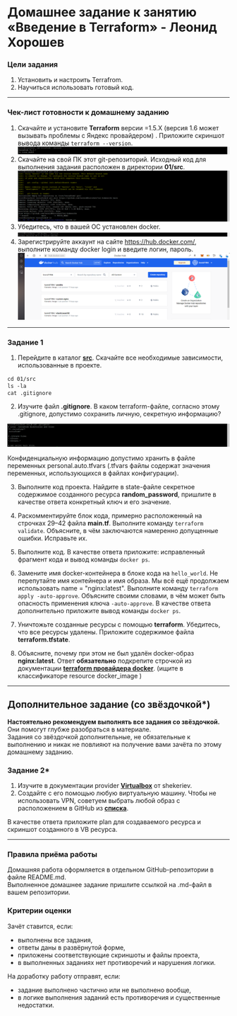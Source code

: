 # Домашнее задание к занятию «Введение в Terraform» - Леонид Хорошев

### Цели задания

1. Установить и настроить Terrafrom.
2. Научиться использовать готовый код.

------

### Чек-лист готовности к домашнему заданию

1. Скачайте и установите **Terraform** версии =1.5.Х (версия 1.6 может вызывать проблемы с Яндекс провайдером) . Приложите скриншот вывода команды ```terraform --version```.
![Alt text](https://github.com/LeonidKhoroshev/ter-homeworks/blob/main/01/screenshots/ter1.png)
2. Скачайте на свой ПК этот git-репозиторий. Исходный код для выполнения задания расположен в директории **01/src**.
![Alt text](https://github.com/LeonidKhoroshev/ter-homeworks/blob/main/01/screenshots/ter4.png)
3. Убедитесь, что в вашей ОС установлен docker.
![Alt text](https://github.com/LeonidKhoroshev/ter-homeworks/blob/main/01/screenshots/ter2.png)
4. Зарегистрируйте аккаунт на сайте https://hub.docker.com/, выполните команду docker login и введите логин, пароль.
![Alt text](https://github.com/LeonidKhoroshev/ter-homeworks/blob/main/01/screenshots/ter3.png)

------

### Задание 1

1. Перейдите в каталог [**src**](https://github.com/netology-code/ter-homeworks/tree/main/01/src). Скачайте все необходимые зависимости, использованные в проекте.
```
cd 01/src
ls -la
cat .gitignore
```

2. Изучите файл **.gitignore**. В каком terraform-файле, согласно этому .gitignore, допустимо сохранить личную, секретную информацию?
   
![Alt text](https://github.com/LeonidKhoroshev/ter-homeworks/blob/main/01/screenshots/ter5.png)

Конфиденциальную информацию допустимо хранить в файле переменных personal.auto.tfvars (.tfvars файлы содержат значения переменных, использующихся в файлах конфигурации). 


3. Выполните код проекта. Найдите  в state-файле секретное содержимое созданного ресурса **random_password**, пришлите в качестве ответа конкретный ключ и его значение.



5. Раскомментируйте блок кода, примерно расположенный на строчках 29–42 файла **main.tf**.
Выполните команду ```terraform validate```. Объясните, в чём заключаются намеренно допущенные ошибки. Исправьте их.
6. Выполните код. В качестве ответа приложите: исправленный фрагмент кода и вывод команды ```docker ps```.
7. Замените имя docker-контейнера в блоке кода на ```hello_world```. Не перепутайте имя контейнера и имя образа. Мы всё ещё продолжаем использовать name = "nginx:latest". Выполните команду ```terraform apply -auto-approve```.
Объясните своими словами, в чём может быть опасность применения ключа  ```-auto-approve```. В качестве ответа дополнительно приложите вывод команды ```docker ps```.
8. Уничтожьте созданные ресурсы с помощью **terraform**. Убедитесь, что все ресурсы удалены. Приложите содержимое файла **terraform.tfstate**. 
9. Объясните, почему при этом не был удалён docker-образ **nginx:latest**. Ответ **обязательно** подкрепите строчкой из документации [**terraform провайдера docker**](https://docs.comcloud.xyz/providers/kreuzwerker/docker/latest/docs).  (ищите в классификаторе resource docker_image )


------

## Дополнительное задание (со звёздочкой*)

**Настоятельно рекомендуем выполнять все задания со звёздочкой.** Они помогут глубже разобраться в материале.   
Задания со звёздочкой дополнительные, не обязательные к выполнению и никак не повлияют на получение вами зачёта по этому домашнему заданию. 

### Задание 2*

1. Изучите в документации provider [**Virtualbox**](https://docs.comcloud.xyz/providers/shekeriev/virtualbox/latest/docs) от 
shekeriev.
2. Создайте с его помощью любую виртуальную машину. Чтобы не использовать VPN, советуем выбрать любой образ с расположением в GitHub из [**списка**](https://www.vagrantbox.es/).

В качестве ответа приложите plan для создаваемого ресурса и скриншот созданного в VB ресурса. 

------

### Правила приёма работы

Домашняя работа оформляется в отдельном GitHub-репозитории в файле README.md.   
Выполненное домашнее задание пришлите ссылкой на .md-файл в вашем репозитории.

### Критерии оценки

Зачёт ставится, если:

* выполнены все задания,
* ответы даны в развёрнутой форме,
* приложены соответствующие скриншоты и файлы проекта,
* в выполненных заданиях нет противоречий и нарушения логики.

На доработку работу отправят, если:

* задание выполнено частично или не выполнено вообще,
* в логике выполнения заданий есть противоречия и существенные недостатки. 

